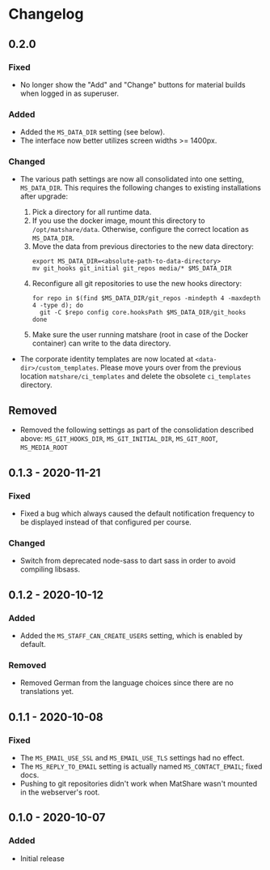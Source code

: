 # Changelog


## 0.2.0

### Fixed
* No longer show the "Add" and "Change" buttons for material builds when logged in
  as superuser.

### Added
* Added the `MS_DATA_DIR` setting (see below).
* The interface now better utilizes screen widths >= 1400px.

### Changed
* The various path settings are now all consolidated into one setting, `MS_DATA_DIR`.
  This requires the following changes to existing installations after upgrade:

  1. Pick a directory for all runtime data.
  2. If you use the docker image, mount this directory to
     `/opt/matshare/data`. Otherwise, configure the correct location as `MS_DATA_DIR`.
  3. Move the data from previous directories to the new data directory:
     ```
	 export MS_DATA_DIR=<absolute-path-to-data-directory>
     mv git_hooks git_initial git_repos media/* $MS_DATA_DIR
     ```
  4. Reconfigure all git repositories to use the new hooks directory:
     ```
     for repo in $(find $MS_DATA_DIR/git_repos -mindepth 4 -maxdepth 4 -type d); do
       git -C $repo config core.hooksPath $MS_DATA_DIR/git_hooks
     done
     ```
  5. Make sure the user running matshare (root in case of the Docker container)
     can write to the data directory.

* The corporate identity templates are now located at
  `<data-dir>/custom_templates`. Please move yours over from the previous location
  `matshare/ci_templates` and delete the obsolete `ci_templates` directory.

## Removed
* Removed the following settings as part of the consolidation described above:
  `MS_GIT_HOOKS_DIR`, `MS_GIT_INITIAL_DIR`, `MS_GIT_ROOT`, `MS_MEDIA_ROOT`


## 0.1.3 - 2020-11-21
### Fixed
* Fixed a bug which always caused the default notification frequency to be displayed
  instead of that configured per course.

### Changed
* Switch from deprecated node-sass to dart sass in order to avoid compiling libsass.


## 0.1.2 - 2020-10-12
### Added
* Added the `MS_STAFF_CAN_CREATE_USERS` setting, which is enabled by default.

### Removed
* Removed German from the language choices since there are no translations yet.


## 0.1.1 - 2020-10-08

### Fixed
* The `MS_EMAIL_USE_SSL` and `MS_EMAIL_USE_TLS` settings had no effect.
* The `MS_REPLY_TO_EMAIL` setting is actually named `MS_CONTACT_EMAIL`; fixed docs.
* Pushing to git repositories didn't work when MatShare wasn't mounted in the
  webserver's root.


## 0.1.0 - 2020-10-07

### Added
* Initial release
